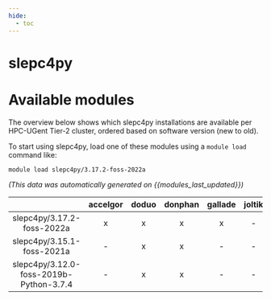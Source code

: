 ```yaml
---
hide:
  - toc
---
```


slepc4py
========

# Available modules


The overview below shows which slepc4py installations are available per HPC-UGent Tier-2 cluster, ordered based on software version (new to old).

To start using slepc4py, load one of these modules using a `module load` command like:

```shell
module load slepc4py/3.17.2-foss-2022a
```

*(This data was automatically generated on {{modules_last_updated}})*  

| |accelgor|doduo|donphan|gallade|joltik|shinx|skitty|
| :---: | :---: | :---: | :---: | :---: | :---: | :---: | :---: |
|slepc4py/3.17.2-foss-2022a|x|x|x|x|-|-|-|
|slepc4py/3.15.1-foss-2021a|-|x|x|-|-|-|-|
|slepc4py/3.12.0-foss-2019b-Python-3.7.4|-|x|x|-|-|-|-|
